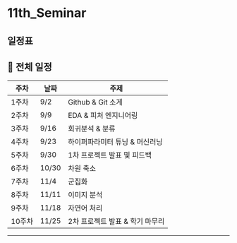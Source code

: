 # 11th_Seminar

## 일정표

## 📅 전체 일정

| 주차  | 날짜   | 주제 |
|------|-------|--------------------------------|
| 1주차 | 9/2  | Github & Git 소게  |
| 2주차 | 9/9  | EDA & 피처 엔지니어링 |
| 3주차 | 9/16 | 회귀분석 & 분류 |
| 4주차 | 9/23 | 하이퍼파라미터 튜닝 & 머신러닝 |
| 5주차 | 9/30 | 1차 프로젝트 발표 및 피드백 |
| 6주차 | 10/30 | 차원 축소 |
| 7주차 | 11/4  | 군집화 |
| 8주차 | 11/11 | 이미지 분석 |
| 9주차 | 11/18 | 자연어 처리 |
| 10주차 | 11/25 | 2차 프로젝트 발표 & 학기 마무리 |

---


